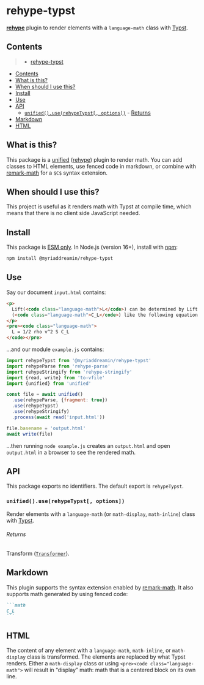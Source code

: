 # rehype-typst

**[rehype](https://github.com/rehypejs/rehype)** plugin to render elements with a `language-math` class with
[Typst](https://github.com/typst/typst).

## Contents

> - [rehype-typst](#rehype-typst)
  - [Contents](#contents)
  - [What is this?](#what-is-this)
  - [When should I use this?](#when-should-i-use-this)
  - [Install](#install)
  - [Use](#use)
  - [API](#api)
    - [`unified().use(rehypeTypst[, options])`](#unifieduserehypetypst-options)
          - [Returns](#returns)
  - [Markdown](#markdown)
  - [HTML](#html)

## What is this?

This package is a [unified](https://unifiedjs.com/explore/package/unified/) ([rehype](https://github.com/rehypejs/rehype)) plugin to render math.
You can add classes to HTML elements, use fenced code in markdown, or combine
with [remark-math](https://github.com/remarkjs/remark-math) for a `$C$` syntax extension.

## When should I use this?

This project is useful as it renders math with Typst at compile time, which
means that there is no client side JavaScript needed.

## Install

This package is [ESM only](https://nodejs.org/api/esm.html#modules-ecmascript-modules).
In Node.js (version 16+), install with [npm](https://nodejs.org/en/learn/getting-started/an-introduction-to-the-npm-package-manager):

```sh
npm install @myriaddreamin/rehype-typst
```

## Use

Say our document `input.html` contains:

```html
<p>
  Lift(<code class="language-math">L</code>) can be determined by Lift Coefficient
  (<code class="language-math">C_L</code>) like the following equation.
</p>
<pre><code class="language-math">
  L = 1/2 rho v^2 S C_L
</code></pre>
```

…and our module `example.js` contains:

```js
import rehypeTypst from '@myriaddreamin/rehype-typst'
import rehypeParse from 'rehype-parse'
import rehypeStringify from 'rehype-stringify'
import {read, write} from 'to-vfile'
import {unified} from 'unified'

const file = await unified()
  .use(rehypeParse, {fragment: true})
  .use(rehypeTypst)
  .use(rehypeStringify)
  .process(await read('input.html'))

file.basename = 'output.html'
await write(file)
```

…then running `node example.js` creates an `output.html` and open `output.html` in a browser to see the rendered math.

## API

This package exports no identifiers.
The default export is `rehypeTypst`.

### `unified().use(rehypeTypst[, options])`

Render elements with a `language-math` (or `math-display`, `math-inline`)
class with [Typst](https://github.com/typst/typst).

<!-- ###### Parameters

*   `options` ([`Options`][api-options])
    — configuration -->

###### Returns

Transform ([`Transformer`][unified-transformer]).

<!-- ### `Options`

Configuration (TypeScript type). -->

<!-- ###### Type

```ts
import {KatexOptions} from 'katex'

type Options = Omit<KatexOptions, 'displayMode' | 'throwOnError'>
```

See [*Options* on `katex.org`][katex-options] for more info. -->

## Markdown

This plugin supports the syntax extension enabled by
[remark-math](https://github.com/remarkjs/remark-math).
It also supports math generated by using fenced code:

````markdown
```math
C_L
```
````

## HTML

The content of any element with a `language-math`, `math-inline`, or
`math-display` class is transformed.
The elements are replaced by what Typst renders.
Either a `math-display` class or using `<pre><code class="language-math">` will
result in “display” math: math that is a centered block on its own line.

<!-- Definitions -->

[unified-transformer]: https://github.com/unifiedjs/unified#transformer